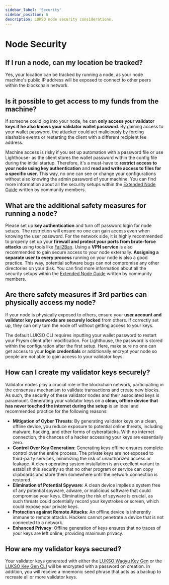 ```yaml
---
sidebar_label: 'Security'
sidebar_position: 6
description: LUKSO node security considerations.
---
```


# Node Security

## If I run a node, can my location be tracked?

Yes, your location can be tracked by running a node, as your node machine's public IP address will be exposed to connect to other peers within the blockchain network.

## Is it possible to get access to my funds from the machine?

If someone could log into your node, he can **only access your validator keys if he also knows your validator wallet password**. By gaining access to your wallet password, the attacker could act maliciously by forcing slashable events or restarting the client with a different recipient fee address.

Machine access is risky if you set up automation with a password file or use Lighthouse- as the client stores the wallet password within the config file during the initial startup. Therefore, it's a must-have to **restrict access to your node using key authentication** and **read and write access to files for a specific user**. This way, no one can see or change your configurations without also knowing the admin password of your machine. You can find more information about all the security setups within the [Extended Node Guide](https://docs.luksoverse.io/) written by community members.

## What are the additional safety measures for running a node?

Please set up **key authentication** and turn off password login for node setups. The restriction will ensure no one can gain access even when knowing the user password. For the network side, it is highly recommended to properly set up your **firewall and protect your ports from brute-force attacks** using tools like [Fail2Ban](https://www.fail2ban.org/). Using a **VPN service** is also recommended to gain secure access to your node externally. **Assigning a separate user to every process** running on your node is also a good practice. This way, potential software bugs can not compromise any other directories on your disk. You can find more information about all the security setups within the [Extended Node Guide](https://docs.luksoverse.io/) written by community members.

## Are there safety measures if 3rd parties can physically access my node?

If your node is physically exposed to others, ensure your **user account and validator key passwords are securely locked** from others. If correctly set up, they can only turn the node off without getting access to your keys.

The default LUKSO CLI requires inputting your wallet password to restart your Prysm client after modification. For Lighthouse, the password is stored within the configuration after the first setup. Here, make sure no one can get access to your **login credentials** or additionally encrypt your node so people are not able to gain access to your validator keys.

## How can I create my validator keys securely?

Validator nodes play a crucial role in the blockchain network, participating in the consensus mechanism to validate transactions and create new blocks. As such, the security of these validator nodes and their associated keys is paramount. Generating your validator keys on a **clean, offline device that has never touched the internet during the setup** is an ideal and recommended practice for the following reasons:

- **Mitigation of Cyber Threats**: By generating validator keys on a clean, offline device, you reduce exposure to potential online threats, including malware, hacking, and other forms of cyberattacks. With no internet connection, the chances of a hacker accessing your keys are essentially zero.
- **Control Over Key Generation**: Generating keys offline ensures complete control over the entire process. The private keys are not exposed to third-party services, minimizing the risk of unauthorized access or leakage. A clean operating system installation is an excellent variant to establish this security so that no other program or service can copy clipboards and store them somewhere until the network connection is restored.
- **Elimination of Potential Spyware**: A clean device implies a system free of any potential spyware, adware, or malicious software that could compromise your keys. Eliminating the risk of spyware is crucial, as such threats could potentially record your keystrokes or screen, which could expose your private keys.
- **Protection against Remote Attacks**: An offline device is inherently immune to remote attacks. Hackers cannot penetrate a device that is not connected to a network.
- **Enhanced Privacy**: Offline generation of keys ensures that no traces of your keys are left online, providing maximum privacy.

## How are my validator keys secured?

Your validator keys generated with either the [LUKSO Wagyu Key Gen](https://github.com/lukso-network/tools-wagyu-key-gen) or the [LUKSO Key Gen CLI](https://github.com/lukso-network/tools-key-gen-cli) will be encrypted with a password on creation. In addition, you will receive a mnemonic seed phrase that acts as a backup to recreate all or more validator keys.
